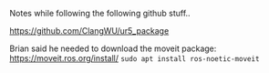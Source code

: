 Notes while following the following github stuff..

https://github.com/ClangWU/ur5_package

Brian said he needed to download the moveit package: https://moveit.ros.org/install/
```sudo apt install ros-noetic-moveit```

